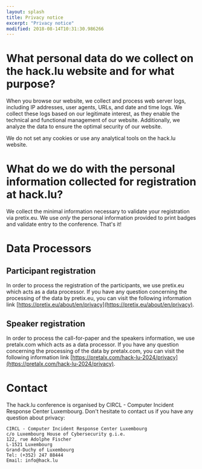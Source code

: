```yaml
---
layout: splash
title: Privacy notice 
excerpt: "Privacy notice"
modified: 2018-08-14T10:31:30.986266
---
```


# What personal data do we collect on the hack.lu website and for what purpose?

When you browse our website, we collect and process web server logs, including IP addresses, user agents, URLs, and date and time logs. We collect these logs based on our legitimate interest, as they enable the technical and functional management of our website. Additionally, we analyze the data to ensure the optimal security of our website.

We do not set any cookies or use any analytical tools on the hack.lu website.

# What do we do with the personal information collected for registration at hack.lu?

We collect the minimal information necessary to validate your registration via pretix.eu. We use *only* the personal information provided to print badges and validate entry to the conference. That's it!

# Data Processors

## Participant registration

In order to process the registration of the participants, we use pretix.eu which acts as a data processor. If you have any question concerning the processing
of the data by pretix.eu, you can visit the following information link [https://pretix.eu/about/en/privacy](https://pretix.eu/about/en/privacy).

## Speaker registration

In order to process the call-for-paper and the speakers information, we use pretalx.com which acts as a data processor. If you have any question concerning the processing
of the data by pretalx.com, you can visit the following information link [https://pretalx.com/hack-lu-2024/privacy](https://pretalx.com/hack-lu-2024/privacy). 


# Contact

The hack.lu conference is organised by CIRCL - Computer Incident Response Center Luxembourg. Don't hesitate to contact us if you have any question about privacy:

~~~
CIRCL - Computer Incident Response Center Luxembourg
c/o Luxembourg House of Cybersecurity g.i.e.
122, rue Adolphe Fischer
L-1521 Luxembourg
Grand-Duchy of Luxembourg
Tel: (+352) 247 88444
Email: info@hack.lu
~~~
